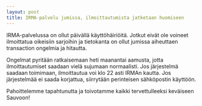 ```yaml
---
layout: post
title: IRMA-palvelu jumissa, ilmoittautumista jatketaan huomiseen
---
```


IRMA-palvelussa on ollut päivällä käyttöhäiriöitä. Jotkut eivät ole voineet ilmoittatua oikeisiin sarjoihin ja tietokanta on ollut jumissa aiheuttaen transaction ongelmia ja hitautta.

Ongelmat pyritään ratkaisemaan heti maanantai aamusta, jotta ilmoittautumiset saadaan vielä sujumaan normaalisti. Jos järjestelmä saadaan toimimaan, ilmoittautua voi klo 22 asti IRMAn kautta. Jos järjestelmää ei saada korjattua, siirrytään perinteisen sähköpostin käyttöön.

Pahoittelemme tapahtunutta ja toivotamme kaikki tervettulleeksi keväiseen Sauvoon!
